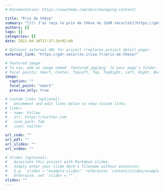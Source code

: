 ```yaml
---
# Documentation: https://wowchemy.com/docs/managing-content/

title: "Prix de thèse"
summary: "[]() J'ai reçu le prix de thèse du [GdR sécurité](https://gdr-securite.irisa.fr/prix-de-these/) ainsi qu'un accessit du prix [Gilles Kahn](https://www.societe-informatique-de-france.fr/2022/01/recherche-prix-de-these-gilles-kahn-laureats-2021/). Merci aux jurys !"
authors: []
tags: []
categories: []
date: 2021-04-30T17:37:24+02:00

# Optional external URL for project (replaces project detail page).
external_link: "https://gdr-securite.irisa.fr/prix-de-these/"

# Featured image
# To use, add an image named `featured.jpg/png` to your page's folder.
# Focal points: Smart, Center, TopLeft, Top, TopRight, Left, Right, BottomLeft, Bottom, BottomRight.
image:
  caption: ""
  focal_point: "smart"
  preview_only: true

# Custom links (optional).
#   Uncomment and edit lines below to show custom links.
# links:
# - name: Follow
#   url: https://twitter.com
#   icon_pack: fab
#   icon: twitter

url_code: ""
url_pdf: ""
url_slides: ""
url_video: ""

# Slides (optional).
#   Associate this project with Markdown slides.
#   Simply enter your slide deck's filename without extension.
#   E.g. `slides = "example-slides"` references `content/slides/example-slides.md`.
#   Otherwise, set `slides = ""`.
slides: ""
---
```

